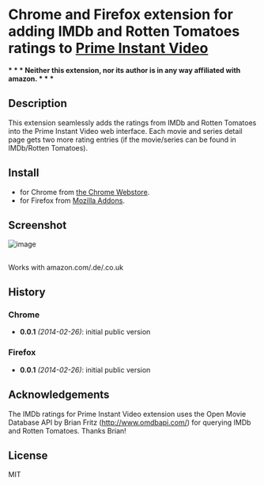 # Chrome and Firefox extension for adding IMDb and Rotten Tomatoes ratings to [Prime Instant Video](https://www.amazon.com)
__* * * Neither this extension, nor its author is in any way affiliated with amazon. * * *__

## Description
This extension seamlessly adds the ratings from IMDb and Rotten Tomatoes into the Prime Instant Video web interface.
Each movie and series detail page gets two more rating entries (if the movie/series can be found in IMDb/Rotten Tomatoes).

## Install

* for Chrome from [the Chrome Webstore](https://chrome.google.com/webstore/detail/pfnkplljjpbbbclllghfeakdlfcldpfj).
* for Firefox from [Mozilla Addons](https://addons.mozilla.org/de/firefox/addon/prime-ratings/).


## Screenshot

![image](https://raw.github.com/joscha/prime-ratings/master/artwork/screenshot.png)

##
Works with amazon.com/.de/.co.uk

## History
### Chrome
* **0.0.1** _(2014-02-26)_: initial public version

### Firefox
* **0.0.1** _(2014-02-26)_: initial public version

## Acknowledgements
The IMDb ratings for Prime Instant Video extension uses the Open Movie Database API by Brian Fritz (http://www.omdbapi.com/) for querying IMDb and Rotten Tomatoes. Thanks Brian!

## License
MIT
